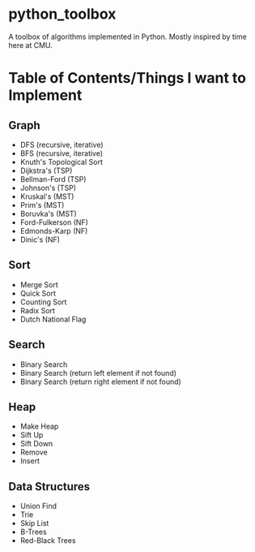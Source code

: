 # python_toolbox
A toolbox of algorithms implemented in Python.
Mostly inspired by time here at CMU.

# Table of Contents/Things I want to Implement

## Graph
- DFS (recursive, iterative)
- BFS (recursive, iterative)
- Knuth's Topological Sort
- Dijkstra's (TSP)
- Bellman-Ford (TSP)
- Johnson's (TSP)
- Kruskal's (MST)
- Prim's (MST)
- Boruvka's (MST)
- Ford-Fulkerson (NF)
- Edmonds-Karp (NF)
- Dinic's (NF)

## Sort
- Merge Sort
- Quick Sort
- Counting Sort
- Radix Sort
- Dutch National Flag

## Search
- Binary Search
- Binary Search (return left element if not found)
- Binary Search (return right element if not found)

## Heap
- Make Heap
- Sift Up
- Sift Down
- Remove
- Insert

## Data Structures
- Union Find
- Trie
- Skip List
- B-Trees
- Red-Black Trees

